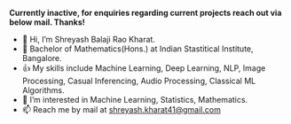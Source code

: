  **Currently inactive, for enquiries regarding current projects reach out via below mail. Thanks!**
- 👋 Hi, I’m Shreyash Balaji Rao Kharat.
- 📖 Bachelor of Mathematics(Hons.) at Indian Stastitical Institute, Bangalore.
- 👍 My skills include Machine Learning, Deep Learning, NLP, Image Processing, Casual Inferencing, Audio Processing, Classical ML Algorithms.
- 👀 I’m interested in Machine Learning, Statistics, Mathematics.
- 📫 Reach me by mail at shreyash.kharat41@gmail.com

 

<!---
shreyashkharat/shreyashkharat is a ✨ special ✨ repository because its `README.md` (this file) appears on your GitHub profile.
You can click the Preview link to take a look at your changes.
--->
